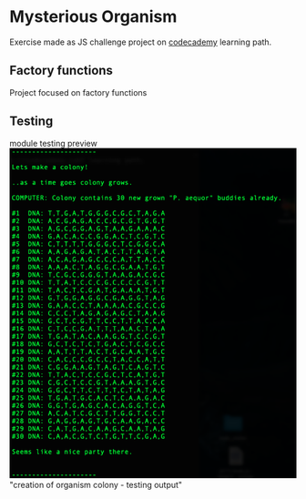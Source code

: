 # Mysterious Organism
Exercise made as JS challenge project on [codecademy](https://codecademy.com) learning path.

## Factory functions
Project focused on factory functions

## Testing
module testing preview 
![Code](./public/aqueror-colony.png)"creation of organism colony - testing output"